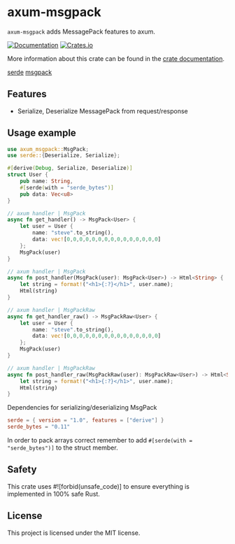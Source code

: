 # axum-msgpack

`axum-msgpack` adds MessagePack features to axum.

[![Documentation](https://docs.rs/axum-msgpack/badge.svg)](https://docs.rs/axum-msgpack)
[![Crates.io](https://img.shields.io/crates/v/axum-msgpack)](https://crates.io/crates/axum-msgpack)

More information about this crate can be found in the [crate documentation][docs].

[serde][serde]
[msgpack][msgpack]

## Features
* Serialize, Deserialize MessagePack from request/response 


## Usage example

```rust
use axum_msgpack::MsgPack;
use serde::{Deserialize, Serialize};

#[derive(Debug, Serialize, Deserialize)]
struct User {
    pub name: String,
    #[serde(with = "serde_bytes")]
    pub data: Vec<u8>
}

// axum handler | MsgPack
async fn get_handler() -> MsgPack<User> {
    let user = User {
        name: "steve".to_string(),
        data: vec![0,0,0,0,0,0,0,0,0,0,0,0,0,0,0]
    };
    MsgPack(user)
}

// axum handler | MsgPack
async fn post_handler(MsgPack(user): MsgPack<User>) -> Html<String> {
    let string = format!("<h1>{:?}</h1>", user.name);
    Html(string)
}

// axum handler | MsgPackRaw
async fn get_handler_raw() -> MsgPackRaw<User> {
    let user = User {
        name: "steve".to_string(),
        data: vec![0,0,0,0,0,0,0,0,0,0,0,0,0,0,0]
    };
    MsgPack(user)
}

// axum handler | MsgPackRaw
async fn post_handler_raw(MsgPackRaw(user): MsgPackRaw<User>) -> Html<String> {
    let string = format!("<h1>{:?}</h1>", user.name);
    Html(string)
}
```

Dependencies for serializing/deserializing MsgPack
```toml
serde = { version = "1.0", features = ["derive"] }
serde_bytes = "0.11"
```

In order to pack arrays correct remember to add `#[serde(with = "serde_bytes")]` to the struct member.


## Safety
This crate uses #![forbid(unsafe_code)] to ensure everything is implemented in 100% safe Rust.

## License
This project is licensed under the MIT license.


[docs]: https://docs.rs/axum-msgpack
[serde]: https://serde.rs/
[msgpack]: https://msgpack.org/